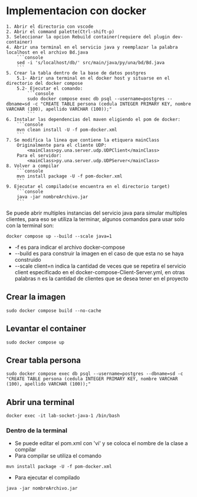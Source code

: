 # Implementacion con docker
    1. Abrir el directorio con vscode
    2. Abrir el command palette(Ctrl-shift-p) 
    3. Seleccionar la opcion Rebuild container(requiere del plugin dev-container)
    4. Abrir una terminal en el servicio java y reemplazar la palabra localhost en el archivo Bd.java
        ```console
        sed -i 's/localhost/db/' src/main/java/py/una/bd/Bd.java
        ```
    5. Crear la tabla dentro de la base de datos postgres
        5.1- Abrir una terminal en el docker host y situarse en el directorio del docker compose
        5.2- Ejecutar el comando:
            ```console
            sudo docker compose exec db psql --username=postgres --dbname=sd -c "CREATE TABLE persona (cedula INTEGER PRIMARY KEY, nombre VARCHAR (100), apellido VARCHAR (100));"
            ```
    6. Instalar las dependencias del maven eligiendo el pom de docker:
        ```console
        mvn clean install -U -f pom-docker.xml
        ```
    7. Se modifica la linea que contiene la etiquera mainClass
        Originalmente para el cliente UDP:
            <mainClass>py.una.server.udp.UDPClient</mainClass>
        Para el servidor:
            <mainClass>py.una.server.udp.UDPServer</mainClass>
    8. Volver a compilar
        ```console
        mvn install package -U -f pom-docker.xml
        ```
    9. Ejecutar el compilado(se encuentra en el directorio target)
        ```console
        java -jar nombreArchivo.jar
        ```
        
Se puede abrir multiples instancias del servicio java para simular multiples clientes, para eso se utiliza la terminar, algunos comandos para usar solo con la terminal son:
```console
docker compose up --build --scale java=1
```
* -f es para indicar el archivo docker-compose
* --build es para construir la imagen en el caso de que esta no se haya construido
* --scale client=n indica la cantidad de veces que se repetira el servicio client especificado en el docker-compose-Client-Server.yml, en otras palabras n es la cantidad de clientes que se desea tener en el proyecto
## Crear la imagen
```console
sudo docker compose build --no-cache
```
## Levantar el container
```console
sudo docker compose up
```
## Crear tabla persona
```console
sudo docker compose exec db psql --username=postgres --dbname=sd -c "CREATE TABLE persona (cedula INTEGER PRIMARY KEY, nombre VARCHAR (100), apellido VARCHAR (100));"
```
## Abrir una terminal
```console
docker exec -it lab-socket-java-1 /bin/bash
```
### Dentro de la terminal
- Se puede editar el pom.xml con 'vi' y se coloca el nombre de la clase a compilar
- Para compilar se utiliza el comando 
```console
mvn install package -U -f pom-docker.xml
```
- Para ejecutar el compilado
```console
java -jar nombreArchivo.jar
``` 
